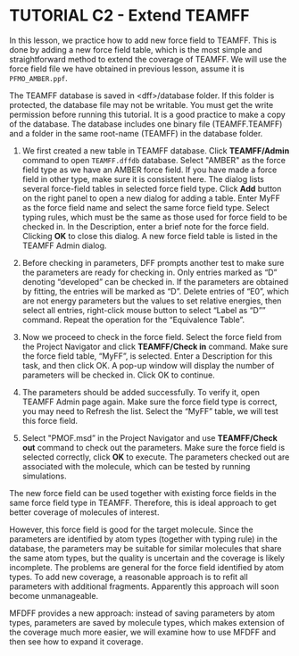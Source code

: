 # TUTORIAL C2 - Extend TEAMFF 

In this lesson, we practice how to add new force field to TEAMFF. This is done by adding a new force field table, which is the most simple and straightforward method to extend the coverage of TEAMFF. 
We will use the force field file we have obtained in previous lesson, assume it is `PFMO_AMBER.ppf`.

The TEAMFF database is saved in \<dff\>/database folder. If this folder is protected, the database file may not be writable. You must get the write permission before running this tutorial. It is a good practice to make a copy of the database. The database includes one binary file (TEAMFF.TEAMFF) and a folder in the same root-name (TEAMFF) in the database folder.

1.	We first created a new table in TEAMFF database. Click **TEAMFF/Admin** command to open `TEAMFF.dffdb` database. Select "AMBER" as the force field type as we have an AMBER force field. If you have made a force field in other type, make sure it is consistent here. The dialog lists several force-field tables in selected force field type. Click **Add** button on the right panel to open a new dialog for adding a table. Enter MyFF as the force field name and select the same force field type. Select typing rules, which must be the same as those used for force field to be checked in. In the Description, enter a brief note for the force field. Clicking **OK** to close this dialog. A new force field table is listed in the TEAMFF Admin dialog.

2. Before checking in parameters, DFF prompts another test to make sure the parameters are ready for checking in. Only entries marked as “D” denoting “developed” can be checked in. If the parameters are obtained by fitting, the entries will be marked as “D”. Delete entries of “E0”, which are not energy parameters but the values to set relative energies, then select all entries, right-click mouse button to select “Label as “D”” command. Repeat the operation for the “Equivalence Table”. 

3. Now we proceed to check in the force field. Select the force field from the Project Navigator and click **TEAMFF/Check in** command. Make sure the force field table, “MyFF”, is selected. Enter a Description for this task, and then click OK. A pop-up window will display the number of parameters will be checked in. Click OK to continue.

4.	The parameters should be added successfully. To verify it, open TEAMFF Admin page again. Make sure the force field type is correct, you may need to Refresh the list. Select the “MyFF” table, we will test this force field.

5.	Select "PMOF.msd” in the Project Navigator and use **TEAMFF/Check out** command to check out the parameters. Make sure the force field is selected correctly, click **OK** to execute. The parameters checked out are associated with the molecule, which can be tested by running simulations.

The new force field can be used together with existing force fields in the same force field type in TEAMFF. Therefore, this is ideal approach to get better coverage of molecules of interest.

However, this force field is good for the target molecule. Since the parameters are identified by atom types (together with typing rule) in the database, the parameters may be suitable for similar molecules that share the same atom types, but the quality is uncertain and the coverage is likely incomplete. The problems are general for the force field identified by atom types. To add new coverage, a reasonable approach is to refit all parameters with additional fragments. Apparently this approach will soon become unmanageable. 

MFDFF provides a new approach: instead of saving parameters by atom types, parameters are saved by molecule types, which makes extension of the coverage much more easier, we will examine how to use MFDFF and then see how to expand it coverage. 
